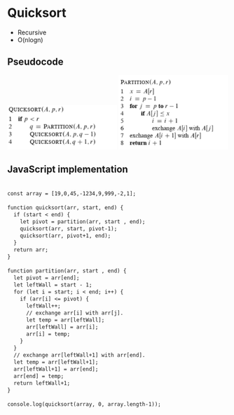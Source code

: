 # Quicksort
* Recursive
* O(nlogn)

## Pseudocode
<img src="../images/quicksort.png" style="max-width: 250px;">

<img src="../images/quicksort-partition.png" style="max-width: 250px;">

## JavaScript implementation
<pre>
<code class="language-javascript">
const array = [19,0,45,-1234,9,999,-2,1];

function quicksort(arr, start, end) {
  if (start < end) {
    let pivot = partition(arr, start , end);
    quicksort(arr, start, pivot-1);
    quicksort(arr, pivot+1, end);
  }
  return arr;
}

function partition(arr, start , end) {
  let pivot = arr[end];
  let leftWall = start - 1;
  for (let i = start; i < end; i++) {
    if (arr[i] <= pivot) {
      leftWall++;
      // exchange arr[i] with arr[j].
      let temp = arr[leftWall];
      arr[leftWall] = arr[i];
      arr[i] = temp;
    }
  }
  // exchange arr[leftWall+1] with arr[end].
  let temp = arr[leftWall+1];
  arr[leftWall+1] = arr[end];
  arr[end] = temp;
  return leftWall+1;
}

console.log(quicksort(array, 0, array.length-1));
</code>
</pre>